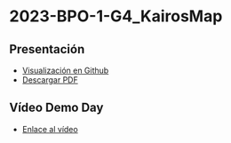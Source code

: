 # 2023-BPO-1-G4_KairosMap
## Presentación
* [Visualización en Github](https://github.com/CampusDual/2023-BPO-1-G4_KairosMap/blob/main/Presenta%20Kairos%20Map.pdf)
* [Descargar PDF](https://github.com/CampusDual/2023-BPO-1-G4_KairosMap/raw/main/Presenta%20Kairos%20Map.pdf)
## Vídeo Demo Day
* [Enlace al vídeo](https://campusdual-my.sharepoint.com/:v:/p/info/ETrMJ2lIKO1NohR3AghjdpoBu6ZYVqeM69fB4kYUBTDtDA?nav=eyJyZWZlcnJhbEluZm8iOnsicmVmZXJyYWxBcHAiOiJPbmVEcml2ZUZvckJ1c2luZXNzIiwicmVmZXJyYWxBcHBQbGF0Zm9ybSI6IldlYiIsInJlZmVycmFsTW9kZSI6InZpZXciLCJyZWZlcnJhbFZpZXciOiJNeUZpbGVzTGlua0NvcHkifX0&e=lvqBMS)
